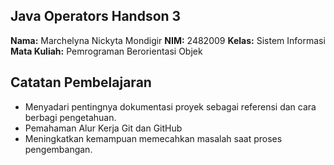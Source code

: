 ## Java Operators Handson 3
**Nama:** Marchelyna Nickyta Mondigir
**NIM:** 2482009
**Kelas:** Sistem Informasi
**Mata Kuliah:** Pemrograman Berorientasi Objek

## Catatan Pembelajaran
- Menyadari pentingnya dokumentasi proyek sebagai referensi dan cara berbagi pengetahuan.
- Pemahaman Alur Kerja Git dan GitHub
- Meningkatkan kemampuan memecahkan masalah saat proses pengembangan.
